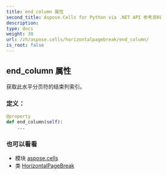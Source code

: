 ```yaml
---
title: end_column 属性
second_title: Aspose.Cells for Python via .NET API 参考资料
description:
type: docs
weight: 30
url: /zh/aspose.cells/horizontalpagebreak/end_column/
is_root: false
---
```

## end_column 属性

获取此水平分页符的结束列索引。
### 定义：
```python
@property
def end_column(self):
    ...
```

### 也可以看看
* 模块 [aspose.cells](../../)
* 类 [HorizontalPageBreak](/cells/python-net/zh/aspose.cells/horizontalpagebreak)
